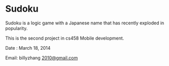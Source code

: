 Sudoku 
========

Sudoku is a logic game with a Japanese name that has recently exploded in popularity. 

This is the second project in cs458 Mobile development. 

Date : March 18, 2014

Email: billyzhang 2010@gmail.com

